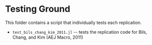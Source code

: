 # Testing Ground

This folder contains a script that individually tests each replication.

- `test_bils_chang_kim_2011.jl` -- tests the replication code for Bils, Chang, and Kim (AEJ Macro, 2011)
